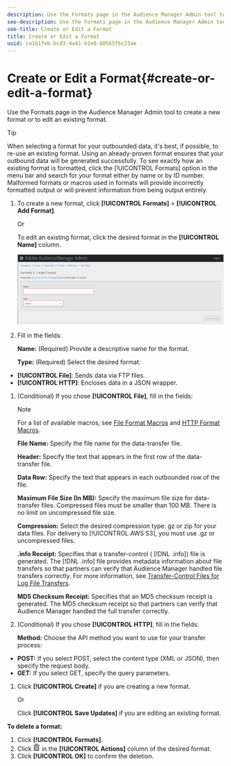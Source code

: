```yaml
---
description: Use the Formats page in the Audience Manager Admin tool to create a new format or to edit an existing format.
seo-description: Use the Formats page in the Audience Manager Admin tool to create a new format or to edit an existing format.
seo-title: Create or Edit a Format
title: Create or Edit a Format
uuid: ca1b1feb-bcd3-4a41-b1e8-80565f6c23ae
---
```


# Create or Edit a Format{#create-or-edit-a-format}

Use the Formats page in the Audience Manager Admin tool to create a new format or to edit an existing format.

<!-- 

t_create_format.xml

 -->

>[!TIP]
>
>When selecting a format for your outbounded data, it's best, if possible, to re-use an existing format. Using an already-proven format ensures that your outbound data will be generated successfully. To see exactly how an existing format is formatted, click the [!UICONTROL Formats] option in the menu bar and search for your format either by name or by ID number. Malformed formats or macros used in formats will provide incorrectly formatted output or will prevent information from being output entirely.

1. To create a new format, click **[!UICONTROL Formats]** > **[!UICONTROL Add Format]**.

   Or

   To edit an existing format, click the desired format in the **[!UICONTROL Name]** column.

   ![](assets/create_format.png)

1. Fill in the fields:

   **Name:** (Required) Provide a descriptive name for the format.

   **Type:** (Required) Select the desired format:

* **[!UICONTROL File]**: Sends data via FTP files. 
* **[!UICONTROL HTTP]**: Encloses data in a JSON wrapper.

1. (Conditional) If you chose **[!UICONTROL File]**, fill in the fields:

   >[!NOTE]
   >
   >For a list of available macros, see [File Format Macros](../formats/file-formats.md#concept_A867101505074418A58DE325949E5089) and [HTTP Format Macros](../formats/web-formats.md#reference_C392124A5F3F42E49F8AADDBA601ADFE).

   **File Name:** Specify the file name for the data-transfer file.

   **Header:** Specify the text that appears in the first row of the data-transfer file.

   **Data Row:** Specify the text that appears in each outbounded row of the file.

   **Maximum File Size (In MB):** Specify the maximum file size for data-transfer files. Compressed files must be smaller than 100 MB. There is no limit on uncompressed file size.

   **Compression:** Select the desired compression type: gz or zip for your data files. For delivery to [!UICONTROL AWS S3], you must use .gz or uncompressed files.

   **.info Receipt:** Specifies that a transfer-control ( [!DNL .info]) file is generated. The [!DNL .info] file provides metadata information about file transfers so that partners can verify that Audience Manager handled file transfers correctly. For more information, see [Transfer-Control Files for Log File Transfers](https://marketing.adobe.com/resources/help/en_US/aam/c_s2s_add_transfer_control_files.html).

   **MD5 Checksum Receipt:** Specifies that an MD5 checksum receipt is generated. The MD5 checksum receipt so that partners can verify that Audience Manager handled the full transfer correctly. 
1. (Conditional) If you chose **[!UICONTROL HTTP]**, fill in the fields:

   **Method:** Choose the API method you want to use for your transfer process:

* **POST:** If you select POST, select the content type (XML or JSON), then specify the request body. 
* **GET:** If you select GET, specify the query parameters.

1. Click **[!UICONTROL Create]** if you are creating a new format.

   Or

   Click **[!UICONTROL Save Updates]** if you are editing an existing format. 

**To delete a format:**

1. Click **[!UICONTROL Formats]**. 
1. Click  ![](assets/icon_delete.png) in the **[!UICONTROL Actions]** column of the desired format. 
1. Click **[!UICONTROL OK]** to confirm the deletion.

